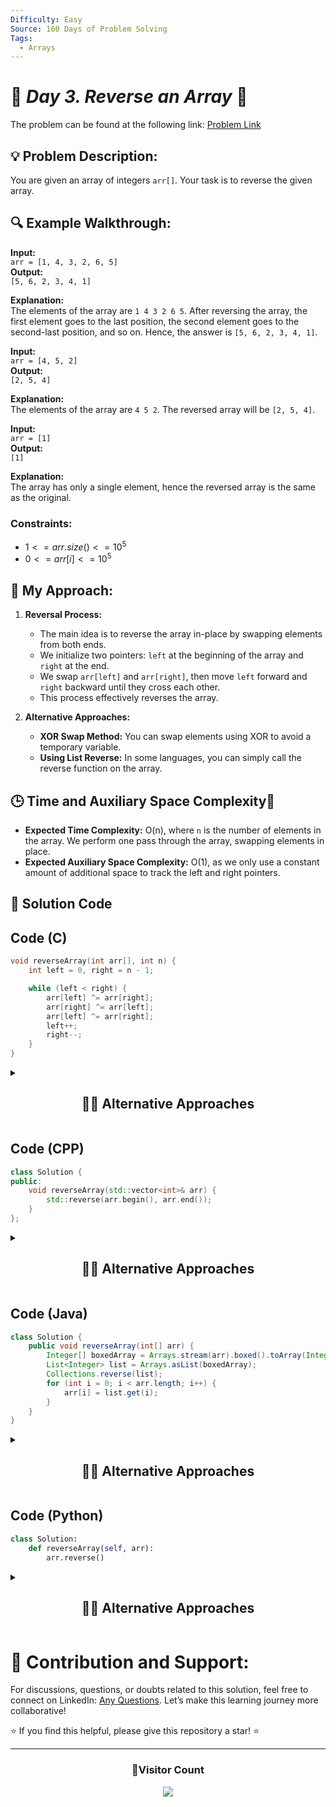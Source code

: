 ```yaml
---
Difficulty: Easy
Source: 160 Days of Problem Solving
Tags:
  - Arrays
---
```


# 🚀 _Day 3. Reverse an Array_ 🧠

The problem can be found at the following link: [Problem Link](https://www.geeksforgeeks.org/batch/gfg-160-problems/track/arrays-gfg-160/problem/reverse-an-array)

## 💡 **Problem Description:**

You are given an array of integers `arr[]`. Your task is to reverse the given array.

## 🔍 **Example Walkthrough:**

**Input:**  
`arr = [1, 4, 3, 2, 6, 5]`  
**Output:**  
`[5, 6, 2, 3, 4, 1]`

**Explanation:**  
The elements of the array are `1 4 3 2 6 5`. After reversing the array, the first element goes to the last position, the second element goes to the second-last position, and so on. Hence, the answer is `[5, 6, 2, 3, 4, 1]`.

**Input:**  
`arr = [4, 5, 2]`  
**Output:**  
`[2, 5, 4]`

**Explanation:**  
The elements of the array are `4 5 2`. The reversed array will be `[2, 5, 4]`.

**Input:**  
`arr = [1]`  
**Output:**  
`[1]`

**Explanation:**  
The array has only a single element, hence the reversed array is the same as the original.

### Constraints:

- $`1 <= arr.size() <= 10^5`$
- $`0 <= arr[i] <= 10^5`$

## 🎯 **My Approach:**

1. **Reversal Process:**

   - The main idea is to reverse the array in-place by swapping elements from both ends.
   - We initialize two pointers: `left` at the beginning of the array and `right` at the end.
   - We swap `arr[left]` and `arr[right]`, then move `left` forward and `right` backward until they cross each other.
   - This process effectively reverses the array.

2. **Alternative Approaches:**
   - **XOR Swap Method:** You can swap elements using XOR to avoid a temporary variable.
   - **Using List Reverse:** In some languages, you can simply call the reverse function on the array.

## 🕒 **Time and Auxiliary Space Complexity**📝

- **Expected Time Complexity:** O(n), where `n` is the number of elements in the array. We perform one pass through the array, swapping elements in place.
- **Expected Auxiliary Space Complexity:** O(1), as we only use a constant amount of additional space to track the left and right pointers.

## 📝 **Solution Code**

## Code (C)

```c
void reverseArray(int arr[], int n) {
    int left = 0, right = n - 1;

    while (left < right) {
        arr[left] ^= arr[right];
        arr[right] ^= arr[left];
        arr[left] ^= arr[right];
        left++;
        right--;
    }
}
```

<details>
  <summary><h2 align='center'>👨‍💻 Alternative Approaches</h2></summary>

### Alternative Approach (Using Temporary Variable)

```c
void reverseArray(int arr[], int n) {
    int left = 0, right = n - 1;

    while (left < right) {
        int temp = arr[left];
        arr[left] = arr[right];
        arr[right] = temp;
        left++;
        right--;
    }
}
```

</details>

## Code (CPP)

```cpp
class Solution {
public:
    void reverseArray(std::vector<int>& arr) {
        std::reverse(arr.begin(), arr.end());
    }
};
```

<details>
  <summary><h2 align='center'>👨‍💻 Alternative Approaches</h2></summary>

### Alternative Approach (Using `std::swap`)

```cpp
class Solution {
public:
    void reverseArray(std::vector<int>& arr) {
        int left = 0, right = arr.size() - 1;

        while (left < right) {
            std::swap(arr[left], arr[right]);
            left++;
            right--;
        }
    }
};
```

### Alternative Approach (Using `XOR Swap`)

```cpp
class Solution {
public:
    void reverseArray(std::vector<int>& arr) {
        int left = 0, right = arr.size() - 1;

        while (left < right) {
            arr[left] ^= arr[right];
            arr[right] ^= arr[left];
            arr[left] ^= arr[right];
            left++;
            right--;
        }
    }
};
```

</details>

## Code (Java)

```java
class Solution {
    public void reverseArray(int[] arr) {
        Integer[] boxedArray = Arrays.stream(arr).boxed().toArray(Integer[]::new);
        List<Integer> list = Arrays.asList(boxedArray);
        Collections.reverse(list);
        for (int i = 0; i < arr.length; i++) {
            arr[i] = list.get(i);
        }
    }
}
```

<details>
  <summary><h2 align='center'>👨‍💻 Alternative Approaches</h2></summary>

### Alternative Approach (Using XOR Swap)

```java
class Solution {
    public void reverseArray(int[] arr) {
        int left = 0, right = arr.length - 1;

        while (left < right) {
            arr[left] = arr[left] ^ arr[right];
            arr[right] = arr[left] ^ arr[right];
            arr[left] = arr[left] ^ arr[right];
            left++;
            right--;
        }
    }
}
```

</details>

## Code (Python)

```python
class Solution:
    def reverseArray(self, arr):
        arr.reverse()
```

<details>
  <summary><h2 align='center'>👨‍💻 Alternative Approaches</h2></summary>

### Alternative Approach (Using Swapping)

```python
class Solution:
    def reverseArray(self, arr):
        left, right = 0, len(arr) - 1

        while left < right:
            arr[left], arr[right] = arr[right], arr[left]
            left += 1
            right -= 1
```

</details>

# 🎯 **Contribution and Support:**

For discussions, questions, or doubts related to this solution, feel free to connect on LinkedIn: [Any Questions](https://www.linkedin.com/in/patel-hetkumar-sandipbhai-8b110525a/). Let’s make this learning journey more collaborative!

⭐ If you find this helpful, please give this repository a star! ⭐

---

<div align="center">
  <h3><b>📍Visitor Count</b></h3>
</div>

<p align="center">
  <img src="https://profile-counter.glitch.me/Hunterdii/count.svg" />
</p>
